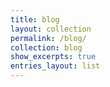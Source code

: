 ```yaml
---
title: blog
layout: collection
permalink: /blog/
collection: blog
show_excerpts: true
entries_layout: list
---
```

